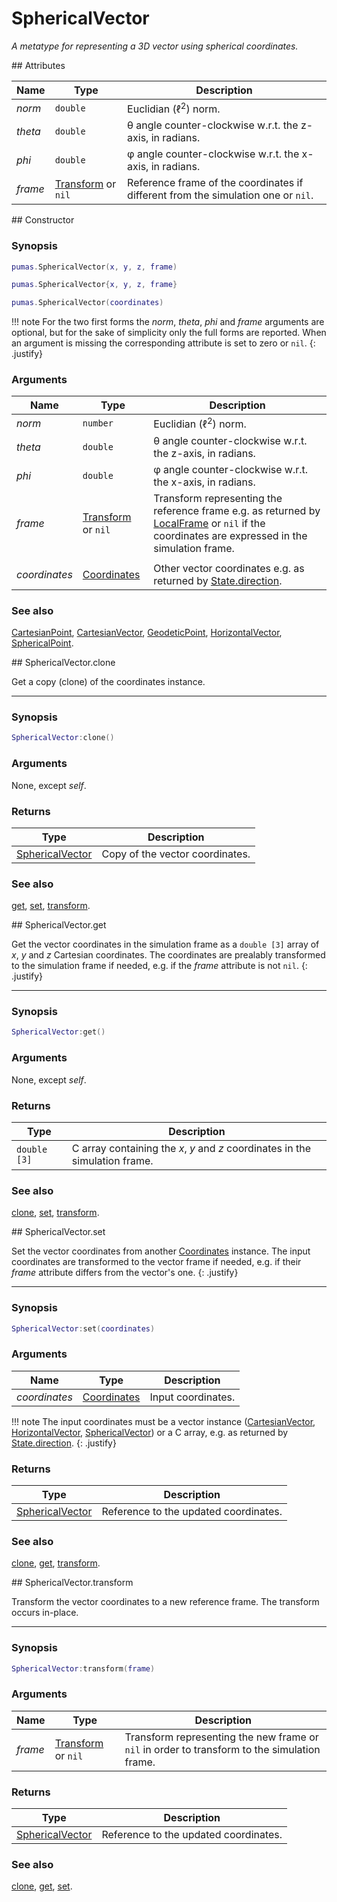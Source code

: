 # SphericalVector
_A metatype for representing a 3D vector using spherical coordinates._


<div markdown="1" class="shaded-box fancy">
## Attributes

|Name|Type|Description|
|----|----|-----------|
|*norm* |`double`| Euclidian (&#8467;<sup>2</sup>) norm. |
|*theta*|`double`| &theta; angle counter-clockwise w.r.t. the z-axis, in radians.|
|*phi*  |`double`| &phi; angle counter-clockwise w.r.t. the x-axis, in radians. |
|*frame*|[Transform](Transform.md) or `nil`| Reference frame of the coordinates if different from the simulation one or `nil`.|
</div>


<div markdown="1" class="shaded-box fancy">
## Constructor

### Synopsis

```lua
pumas.SphericalVector(x, y, z, frame)

pumas.SphericalVector{x, y, z, frame}

pumas.SphericalVector(coordinates)
```

!!! note
    For the two first forms the *norm*, *theta*, *phi* and *frame* arguments are
    optional, but for the sake of simplicity only the full forms are reported.
    When an argument is missing the corresponding attribute is set to zero or
    `nil`.
    {: .justify}

### Arguments

|Name|Type|Description|
|----|----|-----------|
|*norm* |`number` | Euclidian (&#8467;<sup>2</sup>) norm. |
|*theta*|`double`| &theta; angle counter-clockwise w.r.t. the z-axis, in radians.|
|*phi*  |`double`| &phi; angle counter-clockwise w.r.t. the x-axis, in radians. |
|*frame*|[Transform](Transform.md) or `nil`| Transform representing the reference frame e.g. as returned by [LocalFrame](LocalFrame.md) or `nil` if the coordinates are expressed in the simulation frame.|
||||
|*coordinates*|[Coordinates](../Coordinates.md)| Other vector coordinates e.g. as returned by [State.direction](../simulation/State.md:#attributes). |

### See also

[CartesianPoint](CartesianPoint.md),
[CartesianVector](CartesianVector.md),
[GeodeticPoint](GeodeticPoint.md),
[HorizontalVector](HorizontalVector.md),
[SphericalPoint](SphericalPoint.md).
</div>


<div markdown="1" class="shaded-box fancy">
## SphericalVector.clone

Get a copy (clone) of the coordinates instance.

---

### Synopsis

```lua
SphericalVector:clone()
```

### Arguments

None, except *self*.

### Returns

|Type|Description|
|----|-----------|
|[SphericalVector](SphericalVector.md)| Copy of the vector coordinates.|

### See also

[get](#sphericalvectorget),
[set](#sphericalvectorset),
[transform](#sphericalvectortransform).
</div>


<div markdown="1" class="shaded-box fancy">
## SphericalVector.get

Get the vector coordinates in the simulation frame as a `double [3]` array of
*x*, *y* and *z* Cartesian coordinates. The coordinates are prealably
transformed to the simulation frame if needed, e.g.  if the *frame* attribute is
not `nil`.
{: .justify}

---

### Synopsis

```lua
SphericalVector:get()
```

### Arguments

None, except *self*.

### Returns

|Type|Description|
|----|-----------|
|`double [3]`| C array containing the *x*, *y* and *z* coordinates in the simulation frame.|

### See also

[clone](#sphericalvectorclone),
[set](#sphericalvectorset),
[transform](#sphericalvectortransform).

</div>


<div markdown="1" class="shaded-box fancy">
## SphericalVector.set

Set the vector coordinates from another [Coordinates](../Coordinates.md) instance.
The input coordinates are transformed to the vector frame if needed, e.g.  if
their *frame* attribute differs from the vector's one.
{: .justify}

---

### Synopsis

```lua
SphericalVector:set(coordinates)
```

### Arguments

|Name|Type|Description|
|----|----|-----------|
|*coordinates*|[Coordinates](../Coordinates.md)| Input coordinates.|

!!! note
    The input coordinates must be a vector instance
    ([CartesianVector](CartesianVector.md), [HorizontalVector](HorizontalVector.md),
    [SphericalVector](SphericalVector.md)) or a C array, e.g. as returned by
    [State.direction](../simulation/State.md#attributes).
    {: .justify}

### Returns

|Type|Description|
|----|-----------|
|[SphericalVector](SphericalVector.md)| Reference to the updated coordinates.|

### See also

[clone](#sphericalvectorclone),
[get](#sphericalvectorget),
[transform](#sphericalvectortransform).
</div>


<div markdown="1" class="shaded-box fancy">
## SphericalVector.transform

Transform the vector coordinates to a new reference frame. The transform occurs
in-place.

---

### Synopsis

```lua
SphericalVector:transform(frame)
```

### Arguments

|Name|Type|Description|
|----|----|-----------|
|*frame*|[Transform](Transform.md) or `nil`| Transform representing the new frame or `nil` in order to transform to the simulation frame.|

### Returns

|Type|Description|
|----|-----------|
|[SphericalVector](SphericalVector.md)| Reference to the updated coordinates.|

### See also

[clone](#sphericalvectorclone),
[get](#sphericalvectorget),
[set](#sphericalvectorset).
</div>
